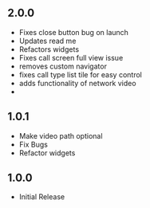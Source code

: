 ## 2.0.0
* Fixes close button bug on launch
* Updates read me
* Refactors widgets
* Fixes call screen full view issue
* removes custom navigator
* fixes call type list tile for easy control
* adds functionality of network video
* 

## 1.0.1
* Make video path optional
* Fix Bugs
* Refactor widgets

## 1.0.0
* Initial Release

